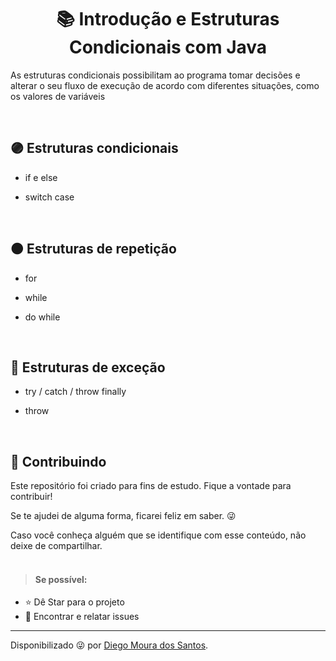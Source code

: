 <h1 align="center"> 📚 Introdução e Estruturas Condicionais com Java </h1>

<p> As estruturas condicionais possibilitam ao programa tomar decisões
e alterar o seu fluxo de execução de acordo com diferentes situações,
como os valores de variáveis</p></br>

<h2> 🟣 Estruturas condicionais </h2>

<p>
  
  - if e else
  
  - switch case
</p></br>

<h2> 🟠 Estruturas de repetição </h2>

<p>
  
  - for
  
  - while
  
  - do while
</p></br>


<h2> 🔵 Estruturas de exceção</h2>
<p>
  
  - try / catch / throw
  finally
  
  - throw
</p></br>

<h2> 🤝 Contribuindo </h2>

<p>
Este repositório foi criado para fins de estudo. Fique a vontade para contribuir!
    
Se te ajudei de alguma forma, ficarei feliz em saber. 😜
    
Caso você conheça alguém que se identifique com esse conteúdo, não deixe de compartilhar.
</br></br>

> <h4>Se possível:</h4>
- ⭐️ Dê Star para o projeto
- 🐛 Encontrar e relatar issues
</p>

---

Disponibilizado 😜 por [Diego Moura dos Santos](https://www.linkedin.com/in/diegomouradossantos/).

